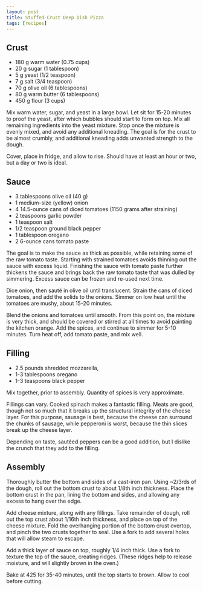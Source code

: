 ```yaml
---
layout: post
title: Stuffed-Crust Deep Dish Pizza
tags: [recipes]
---
```




Crust
-----

* 180 g warm water (0.75 cups)
* 20 g sugar (1 tablespoon)
* 5 g yeast (1/2 teaspoon)
* 7 g salt (3/4 teaspoon)
* 70 g olive oil (6 tablespoons)
* 80 g warm butter (6 tablespoons)
* 450 g flour (3 cups)

Mix warm water, sugar, and yeast in a large bowl.  Let sit for 15-20
minutes to proof the yeast, after which bubbles should start to form
on top.  Mix all remaining ingredients into the yeast mixture.  Stop
once the mixture is evenly mixed, and avoid any additional kneading.
The goal is for the crust to be almost crumbly, and additional
kneading adds unwanted strength to the dough.

Cover, place in fridge, and allow to rise.  Should have at least an
hour or two, but a day or two is ideal.

Sauce
-----

* 3 tablespoons olive oil (40 g)
* 1 medium-size (yellow) onion
* 4 14.5-ounce cans of diced tomatoes (1150 grams after straining)
* 2 teaspoons garlic powder
* 1 teaspoon salt
* 1/2 teaspoon ground black pepper
* 1 tablespoon oregano
* 2 6-ounce cans tomato paste

The goal is to make the sauce as thick as possible, while retaining
some of the raw tomato taste.  Starting with strained tomatoes avoids
thinning out the sauce with excess liquid.  Finishing the sauce with
tomato paste further thickens the sauce and brings back the raw tomato
taste that was dulled by simmering.  Excess sauce can be frozen and
re-used next time.

Dice onion, then sauté in olive oil until translucent.  Strain the
cans of diced tomatoes, and add the solids to the onions.  Simmer on
low heat until the tomatoes are mushy, about 15-20 minutes.

Blend the onions and tomatoes until smooth.  From this point on, the
mixture is very thick, and should be covered or stirred at all times
to avoid painting the kitchen orange.  Add the spices, and continue to
simmer for 5-10 minutes.  Turn heat off, add tomato paste, and mix
well.

Filling
-------

* 2.5 pounds shredded mozzarella, 
* 1-3 tablespoons oregano
* 1-3 teaspoons black pepper

Mix together, prior to assembly.  Quantity of spices is very
approximate.

Fillings can vary.  Cooked spinach makes a fantastic filling.  Meats
are good, though not so much that it breaks up the structural
integrity of the cheese layer.  For this purpose, sausage is best,
because the cheese can surround the chunks of sausage, while pepperoni
is worst, because the thin slices break up the cheese layer.

Depending on taste, sautéed peppers can be a good addition, but I
dislike the crunch that they add to the filling.

Assembly
--------

Thoroughly butter the bottom and sides of a cast-iron pan.  Using
~2/3rds of the dough, roll out the bottom crust to about 1/8th inch
thickness.  Place the bottom crust in the pan, lining the bottom and
sides, and allowing any excess to hang over the edge.

Add cheese mixture, along with any fillings.  Take remainder of dough,
roll out the top crust about 1/16th inch thickness, and place on top
of the cheese mixture.  Fold the overhanging portion of the bottom
crust overtop, and pinch the two crusts together to seal.  Use a fork
to add several holes that will allow steam to escape.

Add a thick layer of sauce on top, roughly 1/4 inch thick.  Use a fork
to texture the top of the sauce, creating ridges.  (These ridges help
to release moisture, and will slightly brown in the oven.)

Bake at 425 for 35-40 minutes, until the top starts to brown.  Allow
to cool before cutting.
